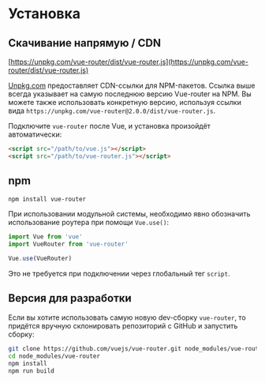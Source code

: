 # Установка

## Скачивание напрямую / CDN

[https://unpkg.com/vue-router/dist/vue-router.js](https://unpkg.com/vue-router/dist/vue-router.js)

<!--email_off-->
[Unpkg.com](https://unpkg.com) предоставляет CDN-ссылки для NPM-пакетов. Ссылка выше всегда указывает на самую последнюю версию Vue-router на NPM. Вы можете также использовать конкретную версию, используя ссылки вида  `https://unpkg.com/vue-router@2.0.0/dist/vue-router.js`.
<!--/email_off-->

Подключите `vue-router` после Vue, и установка произойдёт автоматически:

```html
<script src="/path/to/vue.js"></script>
<script src="/path/to/vue-router.js"></script>
```

## npm

```bash
npm install vue-router
```

При использовании модульной системы, необходимо явно обозначить использование роутера при помощи `Vue.use()`:

```js
import Vue from 'vue'
import VueRouter from 'vue-router'

Vue.use(VueRouter)
```

Это не требуется при подключении через глобальный тег `script`.

## Версия для разработки

Если вы хотите использовать самую новую dev-сборку `vue-router`, то придётся вручную склонировать репозиторий с GitHub и запустить сборку:

```bash
git clone https://github.com/vuejs/vue-router.git node_modules/vue-router
cd node_modules/vue-router
npm install
npm run build
```
